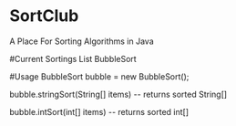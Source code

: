 # SortClub
A Place For Sorting Algorithms in Java


#Current Sortings List
BubbleSort

#Usage
BubbleSort bubble = new BubbleSort(); 

bubble.stringSort(String[] items) -- returns sorted String[] 

bubble.intSort(int[] items) -- returns sorted int[]

